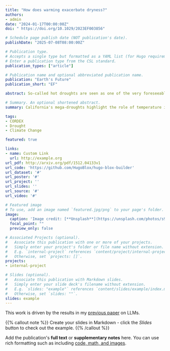 ```yaml
---
title: "How does warming exacerbate dryness?"
authors:
- admin
date: "2024-01-17T00:00:00Z"
doi: " https://doi.org/10.1029/2023EF003856"

# Schedule page publish date (NOT publication's date).
publishDate: "2025-07-08T08:00:00Z"

# Publication type.
# Accepts a single type but formatted as a YAML list (for Hugo requirements).
# Enter a publication type from the CSL standard.
publication_types: ["article"]

# Publication name and optional abbreviated publication name.
publication: "Earth's Future"
publication_short: "EF"

abstract: So-called hot droughts are seen as one of the very foreseeable extremes amid the faster-than-expected pace of global warming. In particular, the western part of North America has been pummeled by severe droughts due to a lack of precipitation as well as record-breaking hot temperatures. This study assesses the joint return period of drought severity and duration using the COordinated Regional Climate Downscaling EXperiment-COmmon Regional Experiment (CORDEX-CORE) simulations over the California domain. Six dynamically downscaled simulations with 25 km resolution are analyzed for the historical (1956–2005) and future (2050–2099) periods, whose warming sensitivities differ based on three global climate models (GCMs) driving two regional climate models (RCMs). Our focus is on estimating the joint probabilities of the drought duration and severity constructed from multiple drought indices such as the Palmer Drought Severity Index (PDSI) (with original temperature (PDSI) and its detrended counterpart (PDSI_detrended)) and Standardized Precipitation Index (SPI). Under the RCP8.5 scenario, an unprecedented level of droughts in terms of both duration and severity is likely to emerge only when the drought is characterized by PDSI. A comparison of PDSI and PDSI_detrended explicitly reveals that the occurrence of severe and prolonged droughts is mainly attributed to the warming trend of temperature. Both PDSI_detrended and SPI, which do not incorporate the warming effect explicitly, barely differentiate the joint distributions from the historical and future simulations. Unlike the PDSI based on water budget, the SPI, based on solely accumulated precipitation, shows a loosely coupled joint structure between the severity and duration of droughts, with marked differences in their marginal distributions.

# Summary. An optional shortened abstract.
summary: California's mega-droughts highlight the role of temperature in creating "hot droughts." Our analysis shows unprecedented drought extremes emerge only when using indices that include temperature effects. Temperature-adjusted projections remain similar to historical patterns, while precipitation-only indices show no future changes. This confirms temperature's critical role—severe droughts will intensify with warming trends even without precipitation changes.

tags:
- CORDEX
- Drought
- Climate Change

featured: true

links:
- name: Custom Link
  url: http://example.org
url_pdf: http://arxiv.org/pdf/1512.04133v1
url_code: 'https://github.com/HugoBlox/hugo-blox-builder'
url_dataset: '#'
url_poster: '#'
url_project: ''
url_slides: ''
url_source: '#'
url_video: '#'

# Featured image
# To use, add an image named `featured.jpg/png` to your page's folder. 
image:
  caption: 'Image credit: [**Unsplash**](https://unsplash.com/photos/s9CC2SKySJM)'
  focal_point: ""
  preview_only: false

# Associated Projects (optional).
#   Associate this publication with one or more of your projects.
#   Simply enter your project's folder or file name without extension.
#   E.g. `internal-project` references `content/project/internal-project/index.md`.
#   Otherwise, set `projects: []`.
projects:
- internal-project

# Slides (optional).
#   Associate this publication with Markdown slides.
#   Simply enter your slide deck's filename without extension.
#   E.g. `slides: "example"` references `content/slides/example/index.md`.
#   Otherwise, set `slides: ""`.
slides: example
---
```


This work is driven by the results in my [previous paper](/publication/conference-paper/) on LLMs.

{{% callout note %}}
Create your slides in Markdown - click the *Slides* button to check out the example.
{{% /callout %}}

Add the publication's **full text** or **supplementary notes** here. You can use rich formatting such as including [code, math, and images](https://docs.hugoblox.com/content/writing-markdown-latex/).
